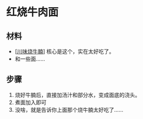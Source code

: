 # 红烧牛肉面

## 材料

- [[川味烧牛腩]] 核心是这个，实在太好吃了。
- 和一些面……

## 步骤

1. 烧好牛腩后，直接加汤汁和部分水，变成面底的浇头。
2. 煮面加入即可
3. 没啥，就是告诉你上面那个烧牛腩太好吃了……

[//begin]: # "Autogenerated link references for markdown compatibility"
[川味烧牛腩]: 川味烧牛腩 "川味烧牛腩"
[//end]: # "Autogenerated link references"